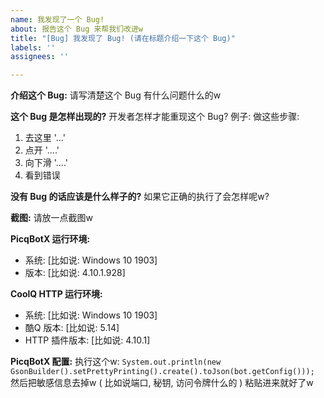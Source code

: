```yaml
---
name: 我发现了一个 Bug!
about: 报告这个 Bug 来帮我们改进w
title: "[Bug] 我发现了 Bug! (请在标题介绍一下这个 Bug)"
labels: ''
assignees: ''

---
```


<!--
    注意: 
    请认真填写这个 Bug 报告w
    请认真填写这个 Bug 报告w
    请认真填写这个 Bug 报告w

    PicqBotX 的开发者又不是神仙啦 (╯‵□′)╯︵┻━┻
    只说: "这个地方有问题" 的话...
    我怎么知道问题在哪里嘛xx
-->

**介绍这个 Bug:**
请写清楚这个 Bug 有什么问题什么的w

**这个 Bug 是怎样出现的?**
开发者怎样才能重现这个 Bug?
例子: 做这些步骤:
1. 去这里 '...'
2. 点开 '....'
3. 向下滑 '....'
4. 看到错误

**没有 Bug 的话应该是什么样子的?**
如果它正确的执行了会怎样呢w?

**截图:**
请放一点截图w

**PicqBotX 运行环境:**
 - 系统: [比如说: Windows 10 1903]
 - 版本: [比如说: 4.10.1.928]

**CoolQ HTTP 运行环境:**
 - 系统: [比如说: Windows 10 1903]
 - 酷Q 版本: [比如说: 5.14]
 - HTTP 插件版本: [比如说: 4.10.1]

**PicqBotX 配置:**
执行这个w:
`System.out.println(new GsonBuilder().setPrettyPrinting().create().toJson(bot.getConfig()));`
然后把敏感信息去掉w
( 比如说端口, 秘钥, 访问令牌什么的 )
粘贴进来就好了w
